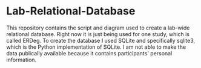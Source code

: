 # Lab-Relational-Database

This repository contains the script and diagram used to create a lab-wide relational database. Right now it is just being used for one study, which is called ERDeg. To create the database I used SQLite and specifically sqlite3, which is the Python implementation of SQLite. I am not able to make the data publically available because it contains participants' personal information. 
